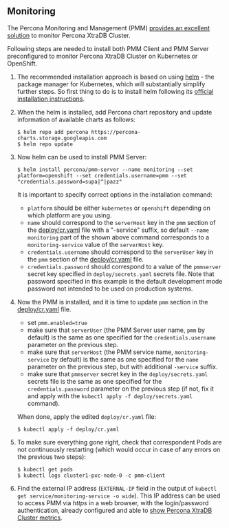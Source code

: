 Monitoring
------------------------------------------------

The Percona Monitoring and Management (PMM) [provides an excellent solution](https://www.percona.com/doc/percona-xtradb-cluster/LATEST/manual/monitoring.html#using-pmm) to monitor Percona XtraDB Cluster.

Following steps are needed to install both PMM Client and PMM Server preconfigured to monitor Percona XtraDB Cluster on Kubernetes or OpenShift.

1. The recommended installation approach is based on using [helm](https://github.com/helm/helm) - the package manager for Kubernetes, which will substantially simplify further steps. So first thing to do is to install helm following its [official installation instructions](https://docs.helm.sh/using_helm/#installing-helm).

2. When the helm is installed, add Percona chart repository and update information of available charts as follows:

   ```
   $ helm repo add percona https://percona-charts.storage.googleapis.com
   $ helm repo update
   ```

3. Now helm can be used to install PMM Server:

   ```
   $ helm install percona/pmm-server --name monitoring --set platform=openshift --set credentials.username=pmm --set "credentials.password=supa|^|pazz"
   ```
   It is important to specify correct options in the installation command:
   * `platform` should be either `kubernetes` or `openshift` depending on which platform are you using.
   * `name` should correspond to the `serverHost` key in the `pmm` section of the [deploy/cr.yaml](https://github.com/percona/percona-xtradb-cluster-operator/blob/master/deploy/cr.yaml) file with a "-service" suffix, so default `--name monitoring` part of the shown above command corresponds to a `monitoring-service` value of the `serverHost` key.
   * `credentials.username` should correspond to the `serverUser` key in the `pmm` section of the [deploy/cr.yaml](https://github.com/percona/percona-xtradb-cluster-operator/blob/master/deploy/cr.yaml) file.
   * `credentials.password` should correspond to a value of the `pmmserver` secret key specified in `deploy/secrets.yaml` secrets file. Note that password specified in this example is the default development mode password not intended to be used on production systems.

4. Now the PMM is installed, and it is time to update ``pmm`` section in the [deploy/cr.yaml](https://github.com/percona/percona-xtradb-cluster-operator/blob/master/deploy/cr.yaml) file.
   * set `pmm.enabled=true`
   * make sure that `serverUser` (the PMM Server user name, `pmm` by default) is the same as one specified for the `credentials.username` parameter on the previous step.
   * make sure that `serverHost` (the PMM service name, `monitoring-service` by default) is the same as one specified for the `name` parameter on the previous step, but with additional `-service` suffix.
   * make sure that `pmmserver` secret key in the `deploy/secrets.yaml` secrets file is the same as one specified for the `credentials.password` parameter on the previous step (if not, fix it and apply with the `kubectl apply -f deploy/secrets.yaml` command).

   When done, apply the edited `deploy/cr.yaml` file:

      ```
      $ kubectl apply -f deploy/cr.yaml
      ```

5. To make sure everything gone right, check that correspondent Pods are not continuously restarting (which would occur in case of any errors on the previous two steps):

   ```
   $ kubectl get pods
   $ kubectl logs cluster1-pxc-node-0 -c pmm-client
   ```

6. Find the external IP address (`EXTERNAL-IP` field in the output of `kubectl get service/monitoring-service -o wide`). This IP address can be used to access PMM via *https* in a web browser, with the login/password authentication, already configured and able to [show Percona XtraDB Cluster metrics](https://www.percona.com/doc/percona-xtradb-cluster/LATEST/manual/monitoring.html#using-pmm).
